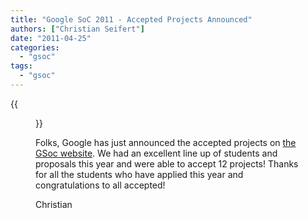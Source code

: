 ```yaml
---
title: "Google SoC 2011 - Accepted Projects Announced"
authors: ["Christian Seifert"]
date: "2011-04-25"
categories: 
  - "gsoc"
tags: 
  - "gsoc"
---
```

{{<figure src="images/banner.png" alt="Banner" width="50%">}}

Folks, Google has just announced the accepted projects on [the GSoc website](http://www.google-melange.com). We had an excellent line up of students and proposals this year and were able to accept 12 projects! Thanks for all the students who have applied this year and congratulations to all accepted!  

Christian
